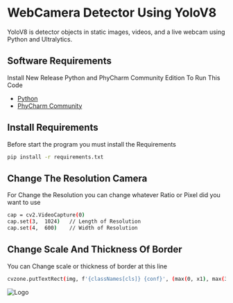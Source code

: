 
# WebCamera Detector Using YoloV8

YoloV8 is detector objects in static images, videos, and a live webcam using Python and Ultralytics.

## Software Requirements
Install New Release Python and PhyCharm Community Edition To Run This Code

- [Python](https://www.python.org/downloads/)
- [PhyCharm Community](https://www.jetbrains.com/pycharm/download/#section=windows)


## Install Requirements
Before start the program you must install the Requirements

```bash
pip install -r requirements.txt
```
## Change The Resolution Camera
For Change the Resolution you can change whatever Ratio or Pixel did you want to use

```bash
cap = cv2.VideoCapture(0)
cap.set(3,  1024)   // Length of Resolution
cap.set(4,  600)    // Width of Resolution
```
## Change Scale And Thickness Of Border
You can Change scale or thickness of border at this line
```bash
cvzone.putTextRect(img, f'{classNames[cls]} {conf}', (max(0, x1), max(35, y1)),scale=0.9,thickness=2)
```

![Logo](https://i.pinimg.com/originals/7a/81/bf/7a81bf9cc1771a2409a7d2b38b2ba909.gif)

